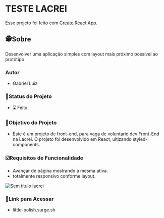 # TESTE LACREI

Esse projeto foi feito com [Create React App](https://github.com/facebook/create-react-app).

## 🕵Sobre

Desenvolver uma aplicação simples com layout mais próximo possível ao protótipo

### Autor

 - Gabriel Luiz

### 🧭Status do Projeto

- ⌛ Feito

### 🎯Objetivo do Projeto
 
 - Este é um projeto de front-end, para vaga de voluntario dev Front-End na Lacrei. O projeto foi desenvolvido em React, ultizando styled-components.

### ☑️Requisitos de Funcionalidade

- Avançar de página mostrando a mesma ativa.
- totalmente responsivo conforme layout.

![Sem título lacrei](https://user-images.githubusercontent.com/92898767/222979009-166445f5-d731-469b-8716-1bc80f2aea9d.png)




### 🔗Link para Acessar
- little-polish.surge.sh
